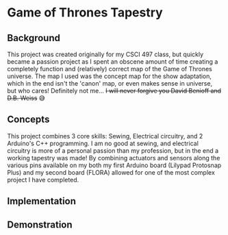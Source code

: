 # Game of Thrones Tapestry 

## Background

This project was created originally for my CSCI 497 class, but quickly became a passion project as I spent an obscene amount of time creating a completely function and (relatively) correct map of the Game of Thrones universe. The map I used was the concept map for the show adaptation, which in the end isn't the 'canon' map, or even makes sense in universe, but who cares! Definitely not me... ~~I will never forgive you David Benioff and D.B. Weiss~~ 😅

## Concepts

This project combines 3 core skills: Sewing, Electrical circuitry, and 2 Arduino's C++ programming.
I am no good at sewing, and electrical circuitry is more of a personal passion than my profession, but in the end a working tapestry was made! By combining actuators and sensors along the various pins available on my both my first Arduino board (Lilypad Protosnap Plus) and my second board (FLORA) allowed for one of the most complex project I have completed.

## Implementation

## Demonstration

